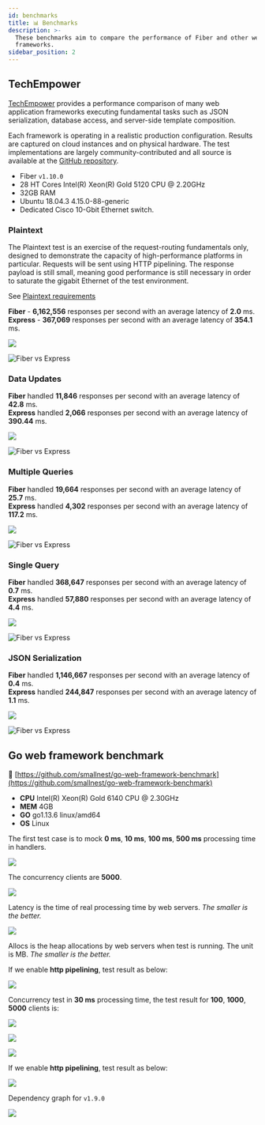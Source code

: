 ```yaml
---
id: benchmarks
title: 📊 Benchmarks
description: >-
  These benchmarks aim to compare the performance of Fiber and other web
  frameworks.
sidebar_position: 2
---
```


## TechEmpower

[TechEmpower](https://www.techempower.com/benchmarks/#section=data-r19&hw=ph&test=composite) provides a performance comparison of many web application frameworks executing fundamental tasks such as JSON serialization, database access, and server-side template composition.

Each framework is operating in a realistic production configuration. Results are captured on cloud instances and on physical hardware. The test implementations are largely community-contributed and all source is available at the [GitHub repository](https://github.com/TechEmpower/FrameworkBenchmarks).

* Fiber `v1.10.0`
* 28 HT Cores Intel\(R\) Xeon\(R\) Gold 5120 CPU @ 2.20GHz
* 32GB RAM
* Ubuntu 18.04.3 4.15.0-88-generic
* Dedicated Cisco 10-Gbit Ethernet switch.

### Plaintext

The Plaintext test is an exercise of the request-routing fundamentals only, designed to demonstrate the capacity of high-performance platforms in particular. Requests will be sent using HTTP pipelining. The response payload is still small, meaning good performance is still necessary in order to saturate the gigabit Ethernet of the test environment.

See [Plaintext requirements](https://github.com/TechEmpower/FrameworkBenchmarks/wiki/Project-Information-Framework-Tests-Overview#single-database-query)

**Fiber** - **6,162,556** responses per second with an average latency of **2.0** ms.  
**Express** - **367,069** responses per second with an average latency of **354.1** ms.

![](/img/plaintext.png)

![Fiber vs Express](/img/plaintext_express.png)

### Data Updates

**Fiber** handled **11,846** responses per second with an average latency of **42.8** ms.  
**Express** handled **2,066** responses per second with an average latency of **390.44** ms.

![](/img/data_updates.png)

![Fiber vs Express](/img/data_updates_express.png)

### Multiple Queries

**Fiber** handled **19,664** responses per second with an average latency of **25.7** ms.  
**Express** handled **4,302** responses per second with an average latency of **117.2** ms.

![](/img/multiple_queries.png)

![Fiber vs Express](/img/multiple_queries_express.png)

### Single Query

**Fiber** handled **368,647** responses per second with an average latency of **0.7** ms.  
**Express** handled **57,880** responses per second with an average latency of **4.4** ms.

![](/img/single_query.png)

![Fiber vs Express](/img/single_query_express.png)

### JSON Serialization

**Fiber** handled **1,146,667** responses per second with an average latency of **0.4** ms.  
**Express** handled **244,847** responses per second with an average latency of **1.1** ms.

![](/img/json.png)

![Fiber vs Express](/img/json_express.png)

## Go web framework benchmark

🔗 [https://github.com/smallnest/go-web-framework-benchmark](https://github.com/smallnest/go-web-framework-benchmark)

* **CPU** Intel\(R\) Xeon\(R\) Gold 6140 CPU @ 2.30GHz
* **MEM** 4GB
* **GO** go1.13.6 linux/amd64
* **OS** Linux

The first test case is to mock **0 ms**, **10 ms**, **100 ms**, **500 ms** processing time in handlers.

![](/img/benchmark.png)

The concurrency clients are **5000**.

![](/img/benchmark_latency.png)

Latency is the time of real processing time by web servers. _The smaller is the better._

![](/img/benchmark_alloc.png)

Allocs is the heap allocations by web servers when test is running. The unit is MB. _The smaller is the better._

If we enable **http pipelining**, test result as below:

![](/img/benchmark-pipeline.png)

Concurrency test in **30 ms** processing time, the test result for **100**, **1000**, **5000** clients is:

![](/img/concurrency.png)

![](/img/concurrency_latency.png)

![](/img/concurrency_alloc.png)

If we enable **http pipelining**, test result as below:

![](/img/concurrency-pipeline.png)

Dependency graph for `v1.9.0`

![](/img/graph.svg)
